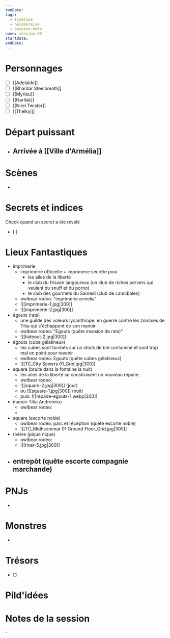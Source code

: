 ```yaml
---
runDate: 
tags:
  - timeline
  - heldenreise
  - session-note
name: session XX
startDate: 
endDate:
---
```



# Personnages
- [ ] [[Adelaïde]]
- [ ] [[Bhardar Steelbreath]]
- [ ] [[Myrlou]]
- [ ] [[Narllak]]
- [ ] [[Nirel Twister]]
- [ ] [[Thelkyl]]

# Départ puissant
- Arrivée à [[Ville d'Armélia]]
	- 

# Scènes
- 

# Secrets et indices
Check quand un secret a été révélé
- [ ] 

# Lieux Fantastiques
- imprimerie 
	- imprimerie officielle + imprimerie secrète pour
		- les ailes de la liberté
		- le club du frisson langoureux (un club de riches pervers qui veulent du snuff et du porno)
		- le club des gourmets du Samedi (club de cannibales)
	- owlbear rodeo: "imprimerie armelia"
	- ![[imprimerie-1.jpg|300]]
	- ![[imprimerie-2.jpg|300]]
- égouts (rats)
	- une guilde des voleurs lycanthrope, en guerre contre les zombies de Titia qui s'échappent de son manoir
	- owlbear rodeo: "Egouts (quête invasion de rats)"
	- ![[hideout-2.jpg|300]]
- égouts (cube gélatineux)
	- les cubes sont tombés sur un stock de blé contaminé et sont trop mal en point pour revenir
	- owlbear rodeo: Egouts (quête cubes gélatineux)
	- ![[TC_City Sewers 01_Grid.jpg|300]]
- square (bruits dans la fontaine la nuit)
	- les ailes de la liberté se construisent un nouveau repaire
	-  owlbear rodeo: 
	- ![[square-2.jpg|300]] (jour)
	- ou ![[square-1.jpg|300]] (nuit)
	- puis: ![[repaire-egouts-1.webp|300]]
- manoir Titia Andromico
	-  owlbear rodeo: 
	- 
- square (escorte noble)
	-  owlbear rodeo: parc et réception (quête escorte noble)
	- ![[TC_Midhsommar 01 Ground Floor_Grid.jpg|300]]
- rivière (pique nique) 
	- owlbear rodeo:
	- ![[river-5.jpg|300]]
- entrepôt (quête escorte compagnie marchande)
	- 
# PNJs
- 

# Monstres
- 

# Trésors
- [ ]


# Pild'idées
> 

# Notes de la session

```
- 
```
